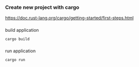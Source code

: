 ### Create new project with cargo
https://doc.rust-lang.org/cargo/getting-started/first-steps.html


###
build application
```
cargo build
```

###
run  application
```
cargo run
```
##